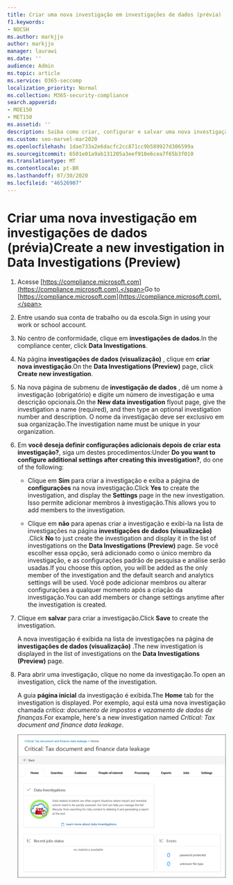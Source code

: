 ```yaml
---
title: Criar uma nova investigação em investigações de dados (prévia)
f1.keywords:
- NOCSH
ms.author: markjjo
author: markjjo
manager: laurawi
ms.date: ''
audience: Admin
ms.topic: article
ms.service: O365-seccomp
localization_priority: Normal
ms.collection: M365-security-compliance
search.appverid:
- MOE150
- MET150
ms.assetid: ''
description: Saiba como criar, configurar e salvar uma nova investigação em investigações de dados (visualização) no centro de conformidade da Microsoft 365.
ms.custom: seo-marvel-mar2020
ms.openlocfilehash: 1dae733a2e6dacfc2cc871cc9b589927d306599a
ms.sourcegitcommit: 6501e01a9ab131205a3eef910e6cea7f65b3f010
ms.translationtype: MT
ms.contentlocale: pt-BR
ms.lasthandoff: 07/30/2020
ms.locfileid: "46526907"
---
```

# <a name="create-a-new-investigation-in-data-investigations-preview"></a><span data-ttu-id="90484-103">Criar uma nova investigação em investigações de dados (prévia)</span><span class="sxs-lookup"><span data-stu-id="90484-103">Create a new investigation in Data Investigations (Preview)</span></span>

1. <span data-ttu-id="90484-104">Acesse [https://compliance.microsoft.com](https://compliance.microsoft.com).</span><span class="sxs-lookup"><span data-stu-id="90484-104">Go to [https://compliance.microsoft.com](https://compliance.microsoft.com).</span></span>
    
2. <span data-ttu-id="90484-105">Entre usando sua conta de trabalho ou da escola.</span><span class="sxs-lookup"><span data-stu-id="90484-105">Sign in using your work or school account.</span></span>
    
3. <span data-ttu-id="90484-106">No centro de conformidade, clique em **investigações de dados**.</span><span class="sxs-lookup"><span data-stu-id="90484-106">In the compliance center, click **Data Investigations**.</span></span>
 
4. <span data-ttu-id="90484-107">Na página **investigações de dados (visualização)** , clique em **criar nova investigação**.</span><span class="sxs-lookup"><span data-stu-id="90484-107">On the **Data Investigations (Preview)** page, click **Create new investigation**.</span></span>
    
5. <span data-ttu-id="90484-108">Na nova página de submenu de **investigação de dados** , dê um nome à investigação (obrigatório) e digite um número de investigação e uma descrição opcionais.</span><span class="sxs-lookup"><span data-stu-id="90484-108">On the **New data investigation** flyout page, give the investigation a name (required), and then type an optional investigation number and description.</span></span> <span data-ttu-id="90484-109">O nome da investigação deve ser exclusivo em sua organização.</span><span class="sxs-lookup"><span data-stu-id="90484-109">The investigation name must be unique in your organization.</span></span>

6. <span data-ttu-id="90484-110">Em **você deseja definir configurações adicionais depois de criar esta investigação?**, siga um destes procedimentos:</span><span class="sxs-lookup"><span data-stu-id="90484-110">Under **Do you want to configure additional settings after creating this investigation?**, do one of the following:</span></span>

    - <span data-ttu-id="90484-111">Clique em **Sim** para criar a investigação e exiba a página de **configurações** na nova investigação.</span><span class="sxs-lookup"><span data-stu-id="90484-111">Click **Yes** to create the investigation, and display the **Settings** page in the new investigation.</span></span> <span data-ttu-id="90484-112">Isso permite adicionar membros à investigação.</span><span class="sxs-lookup"><span data-stu-id="90484-112">This allows you to add members to the investigation.</span></span>
    
    - <span data-ttu-id="90484-113">Clique em **não** para apenas criar a investigação e exibi-la na lista de investigações na página **investigações de dados (visualização)** .</span><span class="sxs-lookup"><span data-stu-id="90484-113">Click **No** to just create the investigation and display it in the list of investigations on the **Data Investigations (Preview)** page.</span></span> <span data-ttu-id="90484-114">Se você escolher essa opção, será adicionado como o único membro da investigação, e as configurações padrão de pesquisa e análise serão usadas.</span><span class="sxs-lookup"><span data-stu-id="90484-114">If you choose this option, you will be added as the only member of the investigation and the default search and analytics settings will be used.</span></span> <span data-ttu-id="90484-115">Você pode adicionar membros ou alterar configurações a qualquer momento após a criação da investigação.</span><span class="sxs-lookup"><span data-stu-id="90484-115">You can add members or change settings anytime after the investigation is created.</span></span>

7. <span data-ttu-id="90484-116">Clique em **salvar** para criar a investigação.</span><span class="sxs-lookup"><span data-stu-id="90484-116">Click **Save** to create the investigation.</span></span>

    <span data-ttu-id="90484-117">A nova investigação é exibida na lista de investigações na página de **investigações de dados (visualização)** .</span><span class="sxs-lookup"><span data-stu-id="90484-117">The new investigation is displayed in the list of investigations on the **Data Investigations (Preview)** page.</span></span> 

8. <span data-ttu-id="90484-118">Para abrir uma investigação, clique no nome da investigação.</span><span class="sxs-lookup"><span data-stu-id="90484-118">To open an investigation, click the name of the investigation.</span></span> 

    <span data-ttu-id="90484-119">A guia **página inicial** da investigação é exibida.</span><span class="sxs-lookup"><span data-stu-id="90484-119">The **Home** tab for the investigation is displayed.</span></span> <span data-ttu-id="90484-120">Por exemplo, aqui está uma nova investigação chamada *crítica: documento de impostos e vazamento de dados de finanças*.</span><span class="sxs-lookup"><span data-stu-id="90484-120">For example, here's a new investigation named *Critical: Tax document and finance data leakage*.</span></span>

    ![A guia início de uma nova investigação em investigações de dados](../media/NewDataInvestigations.png)

